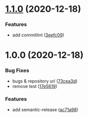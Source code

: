 # [1.1.0](https://github.com/Odd-use/odd-gat/compare/v1.0.0...v1.1.0) (2020-12-18)


### Features

* add commitlint ([3eefc09](https://github.com/Odd-use/odd-gat/commit/3eefc09b89dfecb23f800b447013ef4eda3daf7a))

# 1.0.0 (2020-12-18)


### Bug Fixes

* bugs & repository url ([73cea3d](https://github.com/Odd-use/odd-gat/commit/73cea3d5e52fe4ed99cb56714fb7b701115b8653))
* remove test ([17e5619](https://github.com/Odd-use/odd-gat/commit/17e56194b73a0010cf3e5690794166d88e8a09ce))


### Features

* add semantic-release ([ac71a98](https://github.com/Odd-use/odd-gat/commit/ac71a98836187d391a2402c4528d7370617ef90c))
